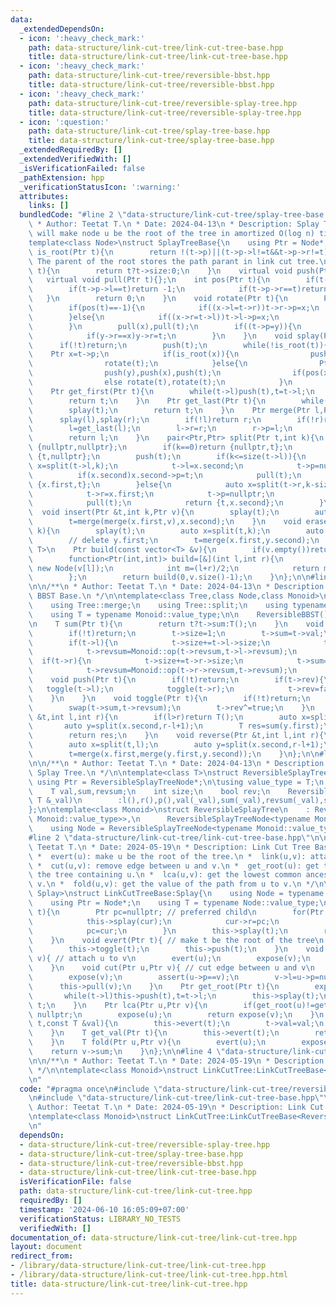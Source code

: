 ```yaml
---
data:
  _extendedDependsOn:
  - icon: ':heavy_check_mark:'
    path: data-structure/link-cut-tree/link-cut-tree-base.hpp
    title: data-structure/link-cut-tree/link-cut-tree-base.hpp
  - icon: ':heavy_check_mark:'
    path: data-structure/link-cut-tree/reversible-bbst.hpp
    title: data-structure/link-cut-tree/reversible-bbst.hpp
  - icon: ':heavy_check_mark:'
    path: data-structure/link-cut-tree/reversible-splay-tree.hpp
    title: data-structure/link-cut-tree/reversible-splay-tree.hpp
  - icon: ':question:'
    path: data-structure/link-cut-tree/splay-tree-base.hpp
    title: data-structure/link-cut-tree/splay-tree-base.hpp
  _extendedRequiredBy: []
  _extendedVerifiedWith: []
  _isVerificationFailed: false
  _pathExtension: hpp
  _verificationStatusIcon: ':warning:'
  attributes:
    links: []
  bundledCode: "#line 2 \"data-structure/link-cut-tree/splay-tree-base.hpp\"\n\n/**\n\
    \ * Author: Teetat T.\n * Date: 2024-04-13\n * Description: Splay Tree. splay(u)\
    \ will make node u be the root of the tree in amortized O(log n) time.\n */\n\n\
    template<class Node>\nstruct SplayTreeBase{\n    using Ptr = Node*;\n    bool\
    \ is_root(Ptr t){\n        return !(t->p)||(t->p->l!=t&&t->p->r!=t);\n    } //\
    \ The parent of the root stores the path parant in link cut tree.\n    int size(Ptr\
    \ t){\n        return t?t->size:0;\n    }\n    virtual void push(Ptr t){};\n \
    \   virtual void pull(Ptr t){};\n    int pos(Ptr t){\n        if(t->p){\n    \
    \        if(t->p->l==t)return -1;\n            if(t->p->r==t)return 1;\n     \
    \   }\n        return 0;\n    }\n    void rotate(Ptr t){\n        Ptr x=t->p,y=x->p;\n\
    \        if(pos(t)==-1){\n            if((x->l=t->r))t->r->p=x;\n            t->r=x,x->p=t;\n\
    \        }else{\n            if((x->r=t->l))t->l->p=x;\n            t->l=x,x->p=t;\n\
    \        }\n        pull(x),pull(t);\n        if((t->p=y)){\n            if(y->l==x)y->l=t;\n\
    \            if(y->r==x)y->r=t;\n        }\n    }\n    void splay(Ptr t){\n  \
    \      if(!t)return;\n        push(t);\n        while(!is_root(t)){\n        \
    \    Ptr x=t->p;\n            if(is_root(x)){\n                push(x),push(t);\n\
    \                rotate(t);\n            }else{\n                Ptr y=x->p;\n\
    \                push(y),push(x),push(t);\n                if(pos(x)==pos(t))rotate(x),rotate(t);\n\
    \                else rotate(t),rotate(t);\n            }\n        }\n    }\n\
    \    Ptr get_first(Ptr t){\n        while(t->l)push(t),t=t->l;\n        splay(t);\n\
    \        return t;\n    }\n    Ptr get_last(Ptr t){\n        while(t->r)push(t),t=t->r;\n\
    \        splay(t);\n        return t;\n    }\n    Ptr merge(Ptr l,Ptr r){\n  \
    \      splay(l),splay(r);\n        if(!l)return r;\n        if(!r)return l;\n\
    \        l=get_last(l);\n        l->r=r;\n        r->p=l;\n        pull(l);\n\
    \        return l;\n    }\n    pair<Ptr,Ptr> split(Ptr t,int k){\n        if(!t)return\
    \ {nullptr,nullptr};\n        if(k==0)return {nullptr,t};\n        if(k==size(t))return\
    \ {t,nullptr};\n        push(t);\n        if(k<=size(t->l)){\n            auto\
    \ x=split(t->l,k);\n            t->l=x.second;\n            t->p=nullptr;\n  \
    \          if(x.second)x.second->p=t;\n            pull(t);\n            return\
    \ {x.first,t};\n        }else{\n            auto x=split(t->r,k-size(t->l)-1);\n\
    \            t->r=x.first;\n            t->p=nullptr;\n            if(x.first)x.first->p=t;\n\
    \            pull(t);\n            return {t,x.second};\n        }\n    }\n  \
    \  void insert(Ptr &t,int k,Ptr v){\n        splay(t);\n        auto x=split(t,k);\n\
    \        t=merge(merge(x.first,v),x.second);\n    }\n    void erase(Ptr &t,int\
    \ k){\n        splay(t);\n        auto x=split(t,k);\n        auto y=split(x.second,1);\n\
    \        // delete y.first;\n        t=merge(x.first,y.second);\n    }\n    template<class\
    \ T>\n    Ptr build(const vector<T> &v){\n        if(v.empty())return nullptr;\n\
    \        function<Ptr(int,int)> build=[&](int l,int r){\n            if(l==r)return\
    \ new Node(v[l]);\n            int m=(l+r)/2;\n            return merge(build(l,m),build(m+1,r));\n\
    \        };\n        return build(0,v.size()-1);\n    }\n};\n\n#line 2 \"data-structure/link-cut-tree/reversible-bbst.hpp\"\
    \n\n/**\n * Author: Teetat T.\n * Date: 2024-04-13\n * Description: Revesible\
    \ BBST Base.\n */\n\ntemplate<class Tree,class Node,class Monoid>\nstruct ReversibleBBST:Tree{\n\
    \    using Tree::merge;\n    using Tree::split;\n    using typename Tree::Ptr;\n\
    \    using T = typename Monoid::value_type;\n\n    ReversibleBBST()=default;\n\
    \n    T sum(Ptr t){\n        return t?t->sum:T();\n    }\n    void pull(Ptr t){\n\
    \        if(!t)return;\n        t->size=1;\n        t->sum=t->val;\n        t->revsum=t->val;\n\
    \        if(t->l){\n            t->size+=t->l->size;\n            t->sum=Monoid::op(t->l->sum,t->sum);\n\
    \            t->revsum=Monoid::op(t->revsum,t->l->revsum);\n        }\n      \
    \  if(t->r){\n            t->size+=t->r->size;\n            t->sum=Monoid::op(t->sum,t->r->sum);\n\
    \            t->revsum=Monoid::op(t->r->revsum,t->revsum);\n        }\n    }\n\
    \    void push(Ptr t){\n        if(!t)return;\n        if(t->rev){\n         \
    \   toggle(t->l);\n            toggle(t->r);\n            t->rev=false;\n    \
    \    }\n    }\n    void toggle(Ptr t){\n        if(!t)return;\n        swap(t->l,t->r);\n\
    \        swap(t->sum,t->revsum);\n        t->rev^=true;\n    }\n    T query(Ptr\
    \ &t,int l,int r){\n        if(l>r)return T();\n        auto x=split(t,l);\n \
    \       auto y=split(x.second,r-l+1);\n        T res=sum(y.first);\n        t=merge(x.first,merge(y.first,y.second));\n\
    \        return res;\n    }\n    void reverse(Ptr &t,int l,int r){\n        if(l>r)return;\n\
    \        auto x=split(t,l);\n        auto y=split(x.second,r-l+1);\n        toggle(y.first);\n\
    \        t=merge(x.first,merge(y.first,y.second));\n    }\n};\n\n#line 4 \"data-structure/link-cut-tree/reversible-splay-tree.hpp\"\
    \n\n/**\n * Author: Teetat T.\n * Date: 2024-04-13\n * Description: Reversible\
    \ Splay Tree.\n */\n\ntemplate<class T>\nstruct ReversibleSplayTreeNode{\n   \
    \ using Ptr = ReversibleSplayTreeNode*;\n\tusing value_type = T;\n    Ptr l,r,p;\n\
    \    T val,sum,revsum;\n    int size;\n    bool rev;\n    ReversibleSplayTreeNode(const\
    \ T &_val)\n        :l(),r(),p(),val(_val),sum(_val),revsum(_val),size(1),rev(false){}\n\
    };\n\ntemplate<class Monoid>\nstruct ReversibleSplayTree\n    : ReversibleBBST<SplayTreeBase<ReversibleSplayTreeNode<typename\
    \ Monoid::value_type>>,\n      ReversibleSplayTreeNode<typename Monoid::value_type>,Monoid>{\n\
    \    using Node = ReversibleSplayTreeNode<typename Monoid::value_type>;\n};\n\n\
    #line 2 \"data-structure/link-cut-tree/link-cut-tree-base.hpp\"\n\n/**\n * Author:\
    \ Teetat T.\n * Date: 2024-05-19\n * Description: Link Cut Tree Base.\n * Usage:\n\
    \ *  evert(u): make u be the root of the tree.\n *  link(u,v): attach u to v.\n\
    \ *  cut(u,v): remove edge between u and v.\n *  get_root(u): get the root of\
    \ the tree containing u.\n *  lca(u,v): get the lowest common ancestor of u and\
    \ v.\n *  fold(u,v): get the value of the path from u to v.\n */\n\ntemplate<class\
    \ Splay>\nstruct LinkCutTreeBase:Splay{\n    using Node = typename Splay::Node;\n\
    \    using Ptr = Node*;\n    using T = typename Node::value_type;\n    Ptr expose(Ptr\
    \ t){\n        Ptr pc=nullptr; // preferred child\n        for(Ptr cur=t;cur;cur=cur->p){\n\
    \            this->splay(cur);\n            cur->r=pc;\n            this->pull(cur);\n\
    \            pc=cur;\n        }\n        this->splay(t);\n        return pc;\n\
    \    }\n    void evert(Ptr t){ // make t be the root of the tree\n        expose(t);\n\
    \        this->toggle(t);\n        this->push(t);\n    }\n    void link(Ptr u,Ptr\
    \ v){ // attach u to v\n        evert(u);\n        expose(v);\n        u->p=v;\n\
    \    }\n    void cut(Ptr u,Ptr v){ // cut edge between u and v\n        evert(u);\n\
    \        expose(v);\n        assert(u->p==v);\n        v->l=u->p=nullptr;\n  \
    \      this->pull(v);\n    }\n    Ptr get_root(Ptr t){\n        expose(t);\n \
    \       while(t->l)this->push(t),t=t->l;\n        this->splay(t);\n        return\
    \ t;\n    }\n    Ptr lca(Ptr u,Ptr v){\n        if(get_root(u)!=get_root(v))return\
    \ nullptr;\n        expose(u);\n        return expose(v);\n    }\n    void set_val(Ptr\
    \ t,const T &val){\n        this->evert(t);\n        t->val=val;\n        this->pull(t);\n\
    \    }\n    T get_val(Ptr t){\n        this->evert(t);\n        return t->val;\n\
    \    }\n    T fold(Ptr u,Ptr v){\n        evert(u);\n        expose(v);\n    \
    \    return v->sum;\n    }\n};\n\n#line 4 \"data-structure/link-cut-tree/link-cut-tree.hpp\"\
    \n\n/**\n * Author: Teetat T.\n * Date: 2024-05-19\n * Description: Link Cut Tree.\n\
    \ */\n\ntemplate<class Monoid>\nstruct LinkCutTree:LinkCutTreeBase<ReversibleSplayTree<Monoid>>{};\n\
    \n"
  code: "#pragma once\n#include \"data-structure/link-cut-tree/reversible-splay-tree.hpp\"\
    \n#include \"data-structure/link-cut-tree/link-cut-tree-base.hpp\"\n\n/**\n *\
    \ Author: Teetat T.\n * Date: 2024-05-19\n * Description: Link Cut Tree.\n */\n\
    \ntemplate<class Monoid>\nstruct LinkCutTree:LinkCutTreeBase<ReversibleSplayTree<Monoid>>{};\n\
    \n"
  dependsOn:
  - data-structure/link-cut-tree/reversible-splay-tree.hpp
  - data-structure/link-cut-tree/splay-tree-base.hpp
  - data-structure/link-cut-tree/reversible-bbst.hpp
  - data-structure/link-cut-tree/link-cut-tree-base.hpp
  isVerificationFile: false
  path: data-structure/link-cut-tree/link-cut-tree.hpp
  requiredBy: []
  timestamp: '2024-06-10 16:05:09+07:00'
  verificationStatus: LIBRARY_NO_TESTS
  verifiedWith: []
documentation_of: data-structure/link-cut-tree/link-cut-tree.hpp
layout: document
redirect_from:
- /library/data-structure/link-cut-tree/link-cut-tree.hpp
- /library/data-structure/link-cut-tree/link-cut-tree.hpp.html
title: data-structure/link-cut-tree/link-cut-tree.hpp
---
```

